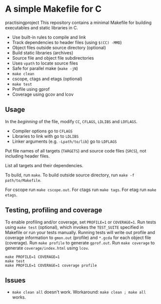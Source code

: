 A simple Makefile for C  
====
practisingproject
This repository contains a minimal Makefile for building executables and
static libraries in C.

* Use built-in rules to compile and link
* Track dependencies to header files (using `$(CC) -MMD`)
* Object files outside source directory (optional)
* Build static libraries (archives)
* Source file and object file subdirectories
* Uses `vpath` to locate source files
* Safe for parallel make (`make -jN`)
* `make clean`
* cscope, ctags and etags (optional)
* `make test`
* Profile using gprof
* Coverage using gcov and lcov

Usage
----

In the *beginning* of the file, modify `CC`, `CFLAGS`, `LDLIBS` and
`LDFLAGS`.

* Compiler options go to `CFLAGS`
* Libraries to link with go to `LDLIBS`
* Linker arguments (e.g. `-Lpath/to/lib`) go to `LDFLAGS`

Put file names of all targets (`TARGETS`) and source code files (`SRCS`), not
including header files.

List all targets and their dependencies.

To build, run `make`.
To build outside source directory, run `make -f path/to/Makefile`.

For cscope run `make cscope.out`.
For ctags run `make tags`.
For etag run `make etags`.

Testing, profiling and coverage
----

To enable profiling and/or coverage, set `PROFILE=1` or `COVERAGE=1`.
Run tests using `make test` (optional), which invokes the `TEST_SUITE`
specified in Makefile or run your tests manually.
Running tests will write out profile and coverage information to `gmon.out`
(profile) and `*.gcda` for each object file (coverage).
Run `make profile` to generate `gprof.out`.
Run `make coverage` to generate `coverage/index.html` using `lcov`.


    make PROFILE=1 COVERAGE=1
    make test
    make PROFILE=1 COVERAGE=1 coverage profile

Issues
----

  * `make clean all` doesn't work. Workaround: `make clean ; make all` works.
